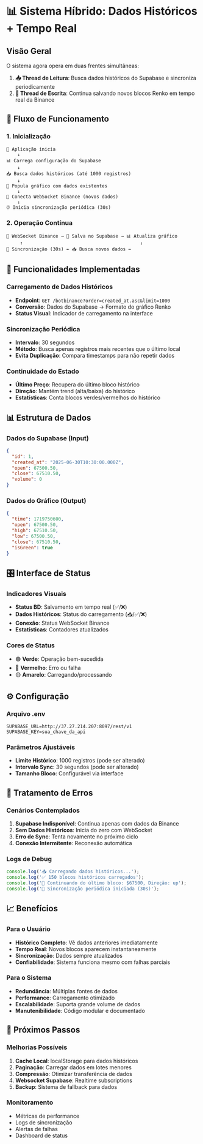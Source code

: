# 📊 Sistema Híbrido: Dados Históricos + Tempo Real

## Visão Geral

O sistema agora opera em duas frentes simultâneas:

1. **📥 Thread de Leitura**: Busca dados históricos do Supabase e sincroniza periodicamente
2. **💾 Thread de Escrita**: Continua salvando novos blocos Renko em tempo real da Binance

## 🔄 Fluxo de Funcionamento

### 1. Inicialização
```
🚀 Aplicação inicia
    ↓
📊 Carrega configuração do Supabase
    ↓
📥 Busca dados históricos (até 1000 registros)
    ↓
🎯 Popula gráfico com dados existentes
    ↓
🔗 Conecta WebSocket Binance (novos dados)
    ↓
⏰ Inicia sincronização periódica (30s)
```

### 2. Operação Contínua
```
📡 WebSocket Binance → 💾 Salva no Supabase → 📊 Atualiza gráfico
     ↑                                           ↓
🔄 Sincronização (30s) ← 📥 Busca novos dados ←
```

## 🎯 Funcionalidades Implementadas

### Carregamento de Dados Históricos
- **Endpoint**: `GET /botbinance?order=created_at.asc&limit=1000`
- **Conversão**: Dados do Supabase → Formato do gráfico Renko
- **Status Visual**: Indicador de carregamento na interface

### Sincronização Periódica
- **Intervalo**: 30 segundos
- **Método**: Busca apenas registros mais recentes que o último local
- **Evita Duplicação**: Compara timestamps para não repetir dados

### Continuidade do Estado
- **Último Preço**: Recupera do último bloco histórico
- **Direção**: Mantém trend (alta/baixa) do histórico
- **Estatísticas**: Conta blocos verdes/vermelhos do histórico

## 📊 Estrutura de Dados

### Dados do Supabase (Input)
```json
{
  "id": 1,
  "created_at": "2025-06-30T10:30:00.000Z",
  "open": 67500.50,
  "close": 67510.50,
  "volume": 0
}
```

### Dados do Gráfico (Output)
```json
{
  "time": 1719750600,
  "open": 67500.50,
  "high": 67510.50,
  "low": 67500.50,
  "close": 67510.50,
  "isGreen": true
}
```

## 🎛️ Interface de Status

### Indicadores Visuais
- **Status BD**: Salvamento em tempo real (✅/❌)
- **Dados Históricos**: Status do carregamento (📥/✅/❌)
- **Conexão**: Status WebSocket Binance
- **Estatísticas**: Contadores atualizados

### Cores de Status
- 🟢 **Verde**: Operação bem-sucedida
- 🔴 **Vermelho**: Erro ou falha
- 🟡 **Amarelo**: Carregando/processando

## ⚙️ Configuração

### Arquivo .env
```env
SUPABASE_URL=http://37.27.214.207:8097/rest/v1
SUPABASE_KEY=sua_chave_da_api
```

### Parâmetros Ajustáveis
- **Limite Histórico**: 1000 registros (pode ser alterado)
- **Intervalo Sync**: 30 segundos (pode ser alterado)
- **Tamanho Bloco**: Configurável via interface

## 🔧 Tratamento de Erros

### Cenários Contemplados
1. **Supabase Indisponível**: Continua apenas com dados da Binance
2. **Sem Dados Históricos**: Inicia do zero com WebSocket
3. **Erro de Sync**: Tenta novamente no próximo ciclo
4. **Conexão Intermitente**: Reconexão automática

### Logs de Debug
```javascript
console.log('📥 Carregando dados históricos...');
console.log('✅ 150 blocos históricos carregados');
console.log('🔄 Continuando do último bloco: $67500, Direção: up');
console.log('🔄 Sincronização periódica iniciada (30s)');
```

## 📈 Benefícios

### Para o Usuário
- **Histórico Completo**: Vê dados anteriores imediatamente
- **Tempo Real**: Novos blocos aparecem instantaneamente
- **Sincronização**: Dados sempre atualizados
- **Confiabilidade**: Sistema funciona mesmo com falhas parciais

### Para o Sistema
- **Redundância**: Múltiplas fontes de dados
- **Performance**: Carregamento otimizado
- **Escalabilidade**: Suporta grande volume de dados
- **Manutenibilidade**: Código modular e documentado

## 🎯 Próximos Passos

### Melhorias Possíveis
1. **Cache Local**: localStorage para dados históricos
2. **Paginação**: Carregar dados em lotes menores
3. **Compressão**: Otimizar transferência de dados
4. **Websocket Supabase**: Realtime subscriptions
5. **Backup**: Sistema de fallback para dados

### Monitoramento
- Métricas de performance
- Logs de sincronização
- Alertas de falhas
- Dashboard de status
